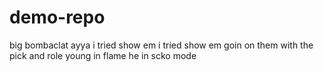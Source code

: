 # demo-repo
big bombaclat ayya
i tried show em i tried show em goin on them with the pick and role young in flame he in scko mode
